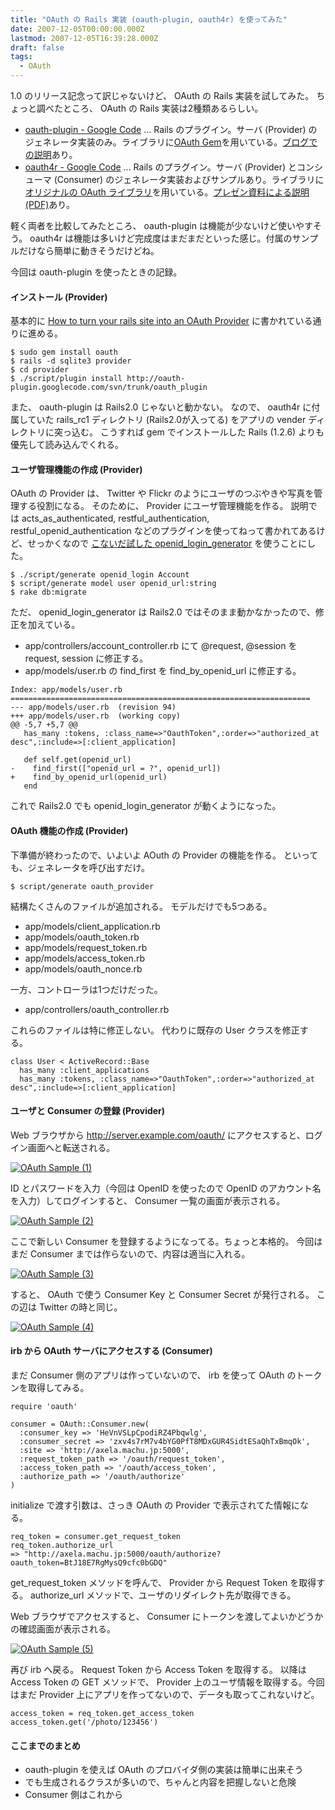 ```yaml
---
title: "OAuth の Rails 実装 (oauth-plugin, oauth4r) を使ってみた"
date: 2007-12-05T00:00:00.000Z
lastmod: 2007-12-05T16:39:28.000Z
draft: false
tags:
  - OAuth
---
```


1.0 のリリース記念って訳じゃないけど、 OAuth の Rails 実装を試してみた。 ちょっと調べたところ、 OAuth の Rails 実装は2種類あるらしい。

- [oauth-plugin - Google Code](http://code.google.com/p/oauth-plugin/) … Rails のプラグイン。サーバ (Provider) のジェネレータ実装のみ。ライブラリに[OAuth Gem](http://rubyforge.org/projects/oauth/)を用いている。[ブログでの説明](http://stakeventures.com/articles/2007/11/26/how-to-turn-your-rails-site-into-an-oauth-provider)あり。
- [oauth4r - Google Code](http://code.google.com/p/oauth4r/) … Rails のプラグイン。サーバ (Provider) とコンシューマ (Consumer) のジェネレータ実装およびサンプルあり。ライブラリに[オリジナルの OAuth ライブラリ](http://oauth.googlecode.com/svn/code/ruby/oauth/)を用いている。[プレゼン資料による説明 (PDF)](http://oauth4r.googlecode.com/svn/trunk/README.pdf)あり。

軽く両者を比較してみたところ、 oauth-plugin は機能が少ないけど使いやすそう。 oauth4r は機能は多いけど完成度はまだまだといった感じ。付属のサンプルだけなら簡単に動きそうだけどね。

今回は oauth-plugin を使ったときの記録。

#### インストール (Provider)

基本的に [How to turn your rails site into an OAuth Provider](http://stakeventures.com/articles/2007/11/26/how-to-turn-your-rails-site-into-an-oauth-provider) に書かれている通りに進める。

```
$ sudo gem install oauth
$ rails -d sqlite3 provider
$ cd provider
$ ./script/plugin install http://oauth-plugin.googlecode.com/svn/trunk/oauth_plugin
```

また、 oauth-plugin は Rails2.0 じゃないと動かない。 なので、 oauth4r に付属していた rails_rc1 ディレクトリ (Rails2.0が入ってる) をアプリの vender ディレクトリに突っ込む。 こうすれば gem でインストールした Rails (1.2.6) よりも優先して読み込んでくれる。

#### ユーザ管理機能の作成 (Provider)

OAuth の Provider は、 Twitter や Flickr のようにユーザのつぶやきや写真を管理する役割になる。 そのために、 Provider にユーザ管理機能を作る。 説明では acts_as_authenticated, restful_authentication, restful_openid_authentication などのプラグインを使ってねって書かれてあるけど、せっかくなので [こないだ試した openid_login_generator](/posts/20071124/p01) を使うことにした。

```
$ ./script/generate openid_login Account
$ script/generate model user openid_url:string
$ rake db:migrate
```

ただ、 openid_login_generator は Rails2.0 ではそのまま動かなかったので、修正を加えている。

- app/controllers/account_controller.rb にて @request, @session を request, session に修正する。
- app/models/user.rb の find_first を find_by_openid_url に修正する。

```
Index: app/models/user.rb
===================================================================
--- app/models/user.rb  (revision 94)
+++ app/models/user.rb  (working copy)
@@ -5,7 +5,7 @@
   has_many :tokens, :class_name=>"OauthToken",:order=>"authorized_at desc",:include=>[:client_application]

   def self.get(openid_url)
-    find_first(["openid_url = ?", openid_url])
+    find_by_openid_url(openid_url)
   end
```

これで Rails2.0 でも openid_login_generator が動くようになった。

#### OAuth 機能の作成 (Provider)

下準備が終わったので、いよいよ AOuth の Provider の機能を作る。 といっても、ジェネレータを呼び出すだけ。

```
$ script/generate oauth_provider
```

結構たくさんのファイルが追加される。 モデルだけでも5つある。

- app/models/client_application.rb
- app/models/oauth_token.rb
- app/models/request_token.rb
- app/models/access_token.rb
- app/models/oauth_nonce.rb

一方、コントローラは1つだけだった。

- app/controllers/oauth_controller.rb

これらのファイルは特に修正しない。 代わりに既存の User クラスを修正する。

```
class User < ActiveRecord::Base
  has_many :client_applications
  has_many :tokens, :class_name=>"OauthToken",:order=>"authorized_at desc",:include=>[:client_application]
```

#### ユーザと Consumer の登録 (Provider)

Web ブラウザから <http://server.example.com/oauth/> にアクセスすると、ログイン画面へと転送される。

[![OAuth Sample (1)](https://farm3.staticflickr.com/2182/2088601329_55fbb56c4d.jpg "OAuth Sample (1)")](http://www.flickr.com/photos/machu/2088601329/)

ID とパスワードを入力（今回は OpenID を使ったので OpenID のアカウント名を入力）してログインすると、 Consumer 一覧の画面が表示される。

[![OAuth Sample (2)](https://farm3.staticflickr.com/2237/2088601377_a521743955.jpg "OAuth Sample (2)")](http://www.flickr.com/photos/machu/2088601377/)

ここで新しい Consumer を登録するようになってる。ちょっと本格的。 今回はまだ Consumer までは作らないので、内容は適当に入れる。

[![OAuth Sample (3)](https://farm3.staticflickr.com/2346/2089390174_b1eb4854c7.jpg "OAuth Sample (3)")](http://www.flickr.com/photos/machu/2089390174/)

すると、 OAuth で使う Consumer Key と Consumer Secret が発行される。 この辺は Twitter の時と同じ。

[![OAuth Sample (4)](https://farm3.staticflickr.com/2100/2088601489_3837a15d77.jpg "OAuth Sample (4)")](http://www.flickr.com/photos/machu/2088601489/)

#### irb から OAuth サーバにアクセスする (Consumer)

まだ Consumer 側のアプリは作っていないので、 irb を使って OAuth のトークンを取得してみる。

```
require 'oauth'

consumer = OAuth::Consumer.new(
  :consumer_key => 'HeVnVSLpCpodiRZ4Pbqwlg',
  :consumer_secret => 'zxv4s7rM7v4bYG0PfT8MDxGUR4SidtESaQhTxBmqOk',
  :site => 'http://axela.machu.jp:5000',
  :request_token_path => '/oauth/request_token',
  :access_token_path => '/oauth/access_token',
  :authorize_path => '/oauth/authorize'
)
```

initialize で渡す引数は、さっき OAuth の Provider で表示されてた情報になる。

```
req_token = consumer.get_request_token
req_token.authorize_url
=> "http://axela.machu.jp:5000/oauth/authorize?oauth_token=BtJ18E7RgMysQ9cfc0bGDQ"
```

get_request_token メソッドを呼んで、 Provider から Request Token を取得する。 authorize_url メソッドで、ユーザのリダイレクト先が取得できる。

Web ブラウザでアクセスすると、 Consumer にトークンを渡してよいかどうかの確認画面が表示される。

[![OAuth Sample (5)](https://farm3.staticflickr.com/2243/2088601569_c8c2b574e9.jpg "OAuth Sample (5)")](http://www.flickr.com/photos/machu/2088601569/)

再び irb へ戻る。 Request Token から Access Token を取得する。 以降は Access Token の GET メソッドで、 Provider 上のユーザ情報を取得する。今回はまだ Provider 上にアプリを作ってないので、データも取ってこれないけど。

```
access_token = req_token.get_access_token
access_token.get('/photo/123456')
```

#### ここまでのまとめ

- oauth-plugin を使えば OAuth のプロバイダ側の実装は簡単に出来そう
- でも生成されるクラスが多いので、ちゃんと内容を把握しないと危険
- Consumer 側はこれから
